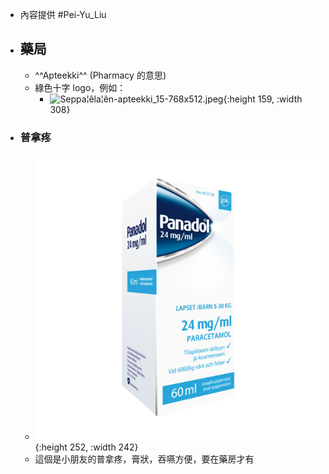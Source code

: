 - 內容提供 #Pei-Yu_Liu
- ## 藥局
	- ^^Apteekki^^ (Pharmacy 的意思)
	- 綠色十字 logo，例如：
		- ![Seppa¦êla¦ên-apteekki_15-768x512.jpeg](../assets/Seppa¦êla¦ên-apteekki_15-768x512_1641623001607_0.jpeg){:height 159, :width 308}
- ### 普拿疼
	- ![Panadol_oiraalisuspensio_60_ml.png](../assets/Panadol_oiraalisuspensio_60_ml_1641622804545_0.png){:height 252, :width 242}
	- 這個是小朋友的普拿疼，膏狀，吞嚥方便，要在藥房才有